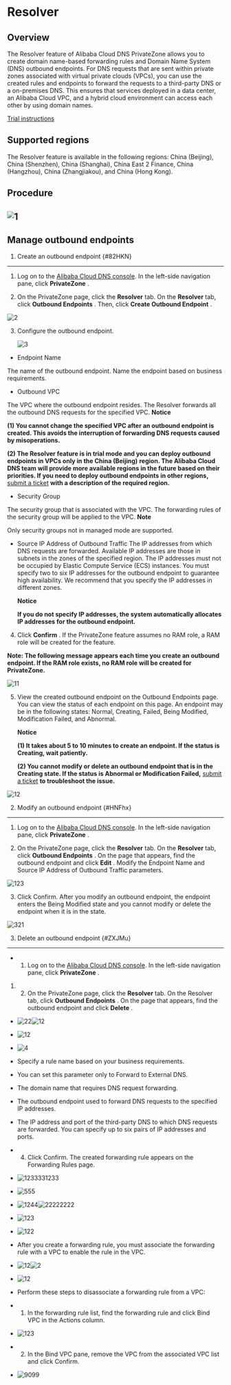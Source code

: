 Resolver 
=============================





Overview 
--------------------------

The Resolver feature of Alibaba Cloud DNS PrivateZone allows you to create domain name-based forwarding rules and Domain Name System (DNS) outbound endpoints. For DNS requests that are sent within private zones associated with virtual private clouds (VPCs), you can use the created rules and endpoints to forward the requests to a third-party DNS or a on-premises DNS. This ensures that services deployed in a data center, an Alibaba Cloud VPC, and a hybrid cloud environment can access each other by using domain names.

[Trial instructions](https://www.alibabacloud.com/help/zh/doc-detail/179151.htm?spm=a2c63.p38356.b99.3.6f5d277937j1Qe)



Supported regions 
--------------------------------------

The Resolver feature is available in the following regions: China (Beijing), China (Shenzhen), China (Shanghai), China East 2 Finance, China (Hangzhou), China (Zhangjiakou), and China (Hong Kong).

Procedure 
---------------------------

![1](https://static-aliyun-doc.oss-accelerate.aliyuncs.com/assets/img/en-US/5140975161/p249615.png) 
---------------------------------------------------------------------------------------------------------------------

Manage outbound endpoints 
----------------------------------------------

1. Create an outbound endpoint {#82HKN}
---------------------------------------

1. Log on to the [Alibaba Cloud DNS console](https://dc.console.aliyun.com/dns/). In the left-side navigation pane, click **PrivateZone** .

   

2. On the PrivateZone page, click the **Resolver** tab. On the **Resolver** tab, click **Outbound Endpoints** . Then, click **Create Outbound Endpoint** .

   




![2](https://static-aliyun-doc.oss-accelerate.aliyuncs.com/assets/img/en-US/6140975161/p249616.png)

3. Configure the outbound endpoint.

   ![3](https://static-aliyun-doc.oss-accelerate.aliyuncs.com/assets/img/en-US/6140975161/p249617.png)
   




* Endpoint Name

  




The name of the outbound endpoint. Name the endpoint based on business requirements.

* Outbound VPC

  




The VPC where the outbound endpoint resides. The Resolver forwards all the outbound DNS requests for the specified VPC.
**Notice**



**(1) You cannot change the specified VPC after an outbound endpoint is created. This avoids the interruption of forwarding DNS requests caused by misoperations.** 

**(2) The Resolver feature is in trial mode and you can deploy outbound endpoints in VPCs only in the China (Beijing)** **region. The Alibaba Cloud DNS team will provide more available regions in the future based on their priorities. If you need to deploy outbound endpoints in other regions,** [submit a ticket](https://workorder-intl.console.aliyun.com/?spm=5176.12818093.top-nav.dticket.6cb216d0lhCUgm#/ticket/list) **with a description of the required region.**

* Security Group

  




The security group that is associated with the VPC. The forwarding rules of the security group will be applied to the VPC.
**Note**

Only security groups not in managed mode are supported.

* Source IP Address of Outbound Traffic
  The IP addresses from which DNS requests are forwarded. Available IP addresses are those in subnets in the zones of the specified region. The IP addresses must not be occupied by Elastic Compute Service (ECS) instances. You must specify two to six IP addresses for the outbound endpoint to guarantee high availability. We recommend that you specify the IP addresses in different zones.

  **Notice**

  **If you do not specify IP addresses, the system automatically allocates IP addresses for the outbound endpoint.**
  




4. Click **Confirm** . If the PrivateZone feature assumes no RAM role, a RAM role will be created for the feature.

   




**Note: The following message appears each time you create an outbound endpoint. If the RAM role exists, no RAM role will be created for PrivateZone.** 

![11](https://static-aliyun-doc.oss-accelerate.aliyuncs.com/assets/img/en-US/6140975161/p249620.png)

5. View the created outbound endpoint on the Outbound Endpoints page. You can view the status of each endpoint on this page. An endpoint may be in the following states: Normal, Creating, Failed, Being Modified, Modification Failed, and Abnormal.

   **Notice**

   

   **(1) It takes about 5 to 10 minutes to create an endpoint. If the status is Creating, wait patiently.** 

   **(2) You cannot modify or delete an outbound endpoint that is in the Creating state. If the status is Abnormal or Modification Failed,** [submit a ticket](https://workorder-intl.console.aliyun.com/?spm=5176.12818093.top-nav.dticket.6cb216d0lhCUgm#/ticket/list) **to troubleshoot the issue.**
   




![12](https://static-aliyun-doc.oss-accelerate.aliyuncs.com/assets/img/en-US/6140975161/p249621.png)

2. Modify an outbound endpoint {#HNFhx}
---------------------------------------

1. Log on to the [Alibaba Cloud DNS console](https://dc.console.aliyun.com/dns/). In the left-side navigation pane, click **PrivateZone** .

   

2. On the PrivateZone page, click the **Resolver** tab. On the **Resolver** tab, click **Outbound Endpoints** . On the page that appears, find the outbound endpoint and click **Edit** . Modify the Endpoint Name and Source IP Address of Outbound Traffic parameters.

   




![123](https://static-aliyun-doc.oss-accelerate.aliyuncs.com/assets/img/en-US/6140975161/p249624.png)

3. Click Confirm. After you modify an outbound endpoint, the endpoint enters the Being Modified state and you cannot modify or delete the endpoint when it is in the state.

   




![321](https://static-aliyun-doc.oss-accelerate.aliyuncs.com/assets/img/en-US/6140975161/p249626.png)



3. Delete an outbound endpoint {#ZXJMu}
---------------------------------------

* 1. Log on to the [Alibaba Cloud DNS console](https://dc.console.aliyun.com/dns/). In the left-side navigation pane, click **PrivateZone** .




1. 2. On the PrivateZone page, click the **Resolver** tab. On the Resolver tab, click **Outbound Endpoints** . On the page that appears, find the outbound endpoint and click **Delete** .



* ![22](https://static-aliyun-doc.oss-accelerate.aliyuncs.com/assets/img/en-US/6140975161/p249627.png)![12](https://static-aliyun-doc.oss-accelerate.aliyuncs.com/assets/img/en-US/6140975161/p249628.png)

  

* ![12](https://static-aliyun-doc.oss-accelerate.aliyuncs.com/assets/img/en-US/6140975161/p249630.png)

* ![4](https://static-aliyun-doc.oss-accelerate.aliyuncs.com/assets/img/en-US/6140975161/p249632.png)

* Specify a rule name based on your business requirements.

* You can set this parameter only to Forward to External DNS.

* The domain name that requires DNS request forwarding.

* The outbound endpoint used to forward DNS requests to the specified IP addresses.

* The IP address and port of the third-party DNS to which DNS requests are forwarded. You can specify up to six pairs of IP addresses and ports.

* 4. Click Confirm. The created forwarding rule appears on the Forwarding Rules page.

* ![1233331233](https://static-aliyun-doc.oss-accelerate.aliyuncs.com/assets/img/en-US/6140975161/p249634.png)

* ![555](https://static-aliyun-doc.oss-accelerate.aliyuncs.com/assets/img/en-US/7140975161/p249636.png)

* ![1244](https://static-aliyun-doc.oss-accelerate.aliyuncs.com/assets/img/en-US/7140975161/p249637.png)![22222222](https://static-aliyun-doc.oss-accelerate.aliyuncs.com/assets/img/en-US/7140975161/p249638.png)

* ![123](https://static-aliyun-doc.oss-accelerate.aliyuncs.com/assets/img/en-US/7140975161/p249639.png)

* ![122](https://static-aliyun-doc.oss-accelerate.aliyuncs.com/assets/img/en-US/7140975161/p249640.png)

* After you create a forwarding rule, you must associate the forwarding rule with a VPC to enable the rule in the VPC.

* ![12](https://static-aliyun-doc.oss-accelerate.aliyuncs.com/assets/img/en-US/7140975161/p249642.png)![2](https://static-aliyun-doc.oss-accelerate.aliyuncs.com/assets/img/en-US/7140975161/p249644.png)

* ![12](https://static-aliyun-doc.oss-accelerate.aliyuncs.com/assets/img/en-US/7140975161/p249646.png)

* Perform these steps to disassociate a forwarding rule from a VPC:

* 1. In the forwarding rule list, find the forwarding rule and click Bind VPC in the Actions column.

* ![123](https://static-aliyun-doc.oss-accelerate.aliyuncs.com/assets/img/en-US/7140975161/p249647.png)

* 2. In the Bind VPC pane, remove the VPC from the associated VPC list and click Confirm.

* ![9099](https://static-aliyun-doc.oss-accelerate.aliyuncs.com/assets/img/en-US/7140975161/p249649.png)


